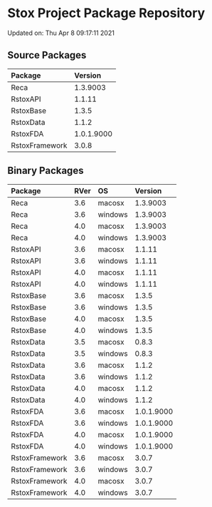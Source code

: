 # Stox Project Package Repository


Updated on: Thu Apr  8 09:17:11 2021
## Source Packages

|Package        |Version    |
|:--------------|:----------|
|Reca           |1.3.9003   |
|RstoxAPI       |1.1.11     |
|RstoxBase      |1.3.5      |
|RstoxData      |1.1.2      |
|RstoxFDA       |1.0.1.9000 |
|RstoxFramework |3.0.8      |

## Binary Packages

|Package        |RVer |OS      |Version    |
|:--------------|:----|:-------|:----------|
|Reca           |3.6  |macosx  |1.3.9003   |
|Reca           |3.6  |windows |1.3.9003   |
|Reca           |4.0  |macosx  |1.3.9003   |
|Reca           |4.0  |windows |1.3.9003   |
|RstoxAPI       |3.6  |macosx  |1.1.11     |
|RstoxAPI       |3.6  |windows |1.1.11     |
|RstoxAPI       |4.0  |macosx  |1.1.11     |
|RstoxAPI       |4.0  |windows |1.1.11     |
|RstoxBase      |3.6  |macosx  |1.3.5      |
|RstoxBase      |3.6  |windows |1.3.5      |
|RstoxBase      |4.0  |macosx  |1.3.5      |
|RstoxBase      |4.0  |windows |1.3.5      |
|RstoxData      |3.5  |macosx  |0.8.3      |
|RstoxData      |3.5  |windows |0.8.3      |
|RstoxData      |3.6  |macosx  |1.1.2      |
|RstoxData      |3.6  |windows |1.1.2      |
|RstoxData      |4.0  |macosx  |1.1.2      |
|RstoxData      |4.0  |windows |1.1.2      |
|RstoxFDA       |3.6  |macosx  |1.0.1.9000 |
|RstoxFDA       |3.6  |windows |1.0.1.9000 |
|RstoxFDA       |4.0  |macosx  |1.0.1.9000 |
|RstoxFDA       |4.0  |windows |1.0.1.9000 |
|RstoxFramework |3.6  |macosx  |3.0.7      |
|RstoxFramework |3.6  |windows |3.0.7      |
|RstoxFramework |4.0  |macosx  |3.0.7      |
|RstoxFramework |4.0  |windows |3.0.7      |
